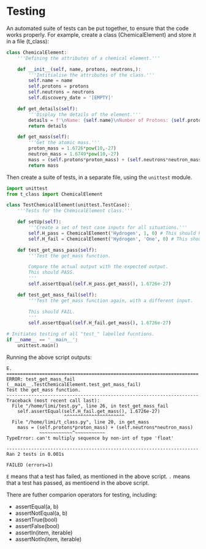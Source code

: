 # Testing

An automated suite of tests can be put together, to ensure that the code works properly.
For example, create a class (ChemicalElement) and store it in a file (t_class):
```python
class ChemicalElement:
    '''Defining the attributes of a chemical element.'''

    def __init__(self, name, protons, neutrons,):
        '''Intitialise the attributes of the class.'''
        self.name = name
        self.protons = protons
        self.neutrons = neutrons
        self.discovery_date = '[EMPTY]'

    def get_details(self):
        '''Display the details of the element.'''
        details = f'\nName: {self.name}\nNumber of Protons: {self.protons}\nNumber of Neutrons: {self.neutrons}'
        return details

    def get_mass(self):
        '''Get the atomic mass.'''
        proton_mass = 1.6726*pow(10,-27)
        neutron_mass = 1.6749*pow(10,-27)
        mass = (self.protons*proton_mass) + (self.neutrons*neutron_mass)
        return mass
```
Then create a suite of tests, in a separate file, using the ```unittest``` module.

```python
import unittest
from t_class import ChemicalElement

class TestChemicalElement(unittest.TestCase):
    '''Tests for the ChemicalElement class.'''

    def setUp(self):
        '''Create a set of test case inputs for all situations.'''
        self.H_pass = ChemicalElement('Hydrogen', 1, 0) # This should PASS
        self.H_fail = ChemicalElement('Hydrogen', 'One', 0) # This should FAIL

    def test_get_mass_pass(self):
        '''Test the get_mass function.

        Compare the actual output with the expected output.
        This should PASS.
        '''
        self.assertEqual(self.H_pass.get_mass(), 1.6726e-27)

    def test_get_mass_fail(self):
        '''Test the get_mass function again, with a different input.

        This should FAIL.
        '''
        self.assertEqual(self.H_fail.get_mass(), 1.6726e-27)

# Initiates testing of all "test_" labelled fucntions.
if __name__ == '__main__':
    unittest.main()
```
Running the above script outputs:
```
E.
======================================================================
ERROR: test_get_mass_fail (__main__.TestChemicalElement.test_get_mass_fail)
Test the get_mass function.
----------------------------------------------------------------------
Traceback (most recent call last):
  File "/home/limi/test.py", line 26, in test_get_mass_fail
    self.assertEqual(self.H_fail.get_mass(), 1.6726e-27)
                     ^^^^^^^^^^^^^^^^^^^^^^
  File "/home/limi/t_class.py", line 20, in get_mass
    mass = (self.protons*proton_mass) + (self.neutrons*neutron_mass)
            ~~~~~~~~~~~~^~~~~~~~~~~~
TypeError: can't multiply sequence by non-int of type 'float'

----------------------------------------------------------------------
Ran 2 tests in 0.001s

FAILED (errors=1)
```
```E``` means that a test has failed, as mentioned in the above script.
```.``` means that a test has passed, as mentioend in the above script.

There are futher comparion operators for testing, including:
- assertEqual(a, b)
- assertNotEqual(a, b)
- assertTrue(bool)
- assertFalse(bool)
- assertIn(item, iterable)
- assertNotIn(item, iterable)
